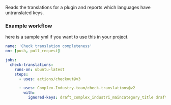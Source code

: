 Reads the translations for a plugin and reports which languages have untranslated keys.

### Example workflow
here is a sample yml if you want to use this in your project.
```yml
name: 'Check translation completeness'
on: [push, pull_request]

jobs:
  check-translations:
    runs-on: ubuntu-latest
    steps:
      - uses: actions/checkout@v3

      - uses: Complex-Industry-team/check-translations@v2
        with: 
          ignored-keys: draft_complex_industri_maincategory_title draft_industry_budget00_title
```
